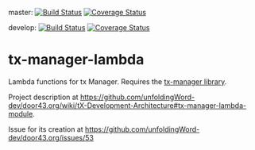 master:
[![Build Status](https://travis-ci.org/unfoldingWord-dev/tx-manager-lambda.svg?branch=master)](https://travis-ci.org/unfoldingWord-dev/tx-manager-lambda) 
[![Coverage Status](https://coveralls.io/repos/github/unfoldingWord-dev/tx-manager-lambda/badge.svg?branch=master)](https://coveralls.io/github/unfoldingWord-dev/tx-manager-lambda?branch=master)

develop:
[![Build Status](https://travis-ci.org/unfoldingWord-dev/tx-manager-lambda.svg?branch=develop)](https://travis-ci.org/unfoldingWord-dev/tx-manager-lambda) 
[![Coverage Status](https://coveralls.io/repos/github/unfoldingWord-dev/tx-manager-lambda/badge.svg?branch=develop)](https://coveralls.io/github/unfoldingWord-dev/tx-manager-lambda?branch=develop)

# tx-manager-lambda

Lambda functions for tx Manager. Requires the [tx-manager library](https://github.com/unfoldingWord-dev/tx-manager).

Project description at https://github.com/unfoldingWord-dev/door43.org/wiki/tX-Development-Architecture#tx-manager-lambda-module.

Issue for its creation at https://github.com/unfoldingWord-dev/door43.org/issues/53
